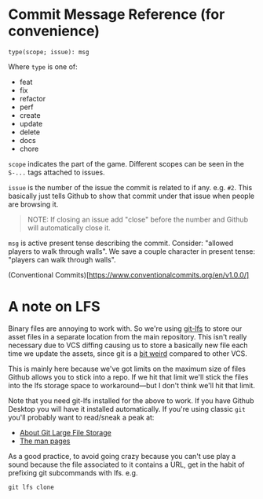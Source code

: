 # Commit Message Reference (for convenience)
```
type(scope; issue): msg
```

Where `type` is one of:
- feat
- fix
- refactor
- perf
- create
- update
- delete
- docs
- chore

`scope` indicates the part of the game. Different scopes can be seen in the 
`S-...` tags attached to issues.

`issue` is the number of the issue the commit is related to if any. e.g. `#2`.
This basically just tells Github to show that commit under that issue when people
are browsing it. 
> NOTE: If closing an issue add "close" before the number and Github will automatically
> close it.

`msg` is active present tense describing the commit. Consider: "allowed players to walk through walls".
We save a couple character in present tense: "players can walk through walls".

(Conventional Commits)[https://www.conventionalcommits.org/en/v1.0.0/]

# A note on LFS 
Binary files are annoying to work with. So we're using
[git-lfs](https://git-lfs.com/) to store our asset files in a separate location
from the main repository. This isn't really necessary due to VCS diffing
causing us to store a basically new file each time we update the assets, since
git is a [bit
weird](https://git-scm.com/book/en/v2/Getting-Started-What-is-Git%3F) compared
to other VCS. 

This is mainly here because we've got limits on the maximum size of files
Github allows you to stick into a repo. If we hit that limit we'll stick the files
into the lfs storage space to workaround&mdash;but I don't think we'll hit that limit.

Note that you need git-lfs installed for the above to work. If you have Github
Desktop you will have it installed automatically. If you're using classic `git`
you'll probably want to read/sneak a peak at: 

 - [About Git Large File Storage](https://docs.github.com/en/repositories/working-with-files/managing-large-files/about-git-large-file-storage)
 - [The man pages](https://github.com/git-lfs/git-lfs/tree/main/docs/man)

As a good practice, to avoid going crazy because you can't use play a sound
because the file associated to it contains a URL, get in the habit of prefixing git
subcommands with lfs. e.g.

```
git lfs clone
```

